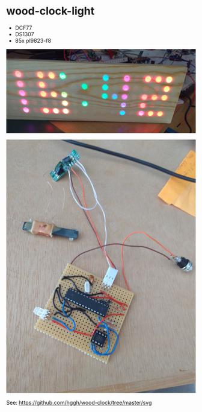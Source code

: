 # wood-clock-light

 * DCF77
 * DS1307
 * 85x pl9823-f8


![Wood Clock](https://raw.githubusercontent.com/hggh/wood-clock-light/master/pics/clock.jpg "Wood Clock")

![PCB](https://raw.githubusercontent.com/hggh/wood-clock-light/master/pics/pcb.jpg "PCB")


See: https://github.com/hggh/wood-clock/tree/master/svg
